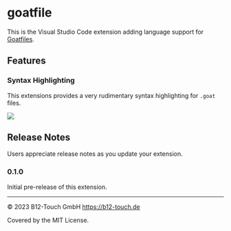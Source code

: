 # goatfile

This is the Visual Studio Code extension adding language support for [Goatfiles](https://github.com/studio-b12/goat).

## Features

### Syntax Highlighting

This extensions provides a very rudimentary syntax highlighting for `.goat` files.

![](https://github.com/studio-b12/goat-vscode/assets/16734205/720137ef-5230-421b-8496-8da6ef61b4b9)

<!-- ## Requirements

If you have any requirements or dependencies, add a section describing those and how to install and configure them. -->

<!-- ## Extension Settings

Include if your extension adds any VS Code settings through the `contributes.configuration` extension point.

For example:

This extension contributes the following settings:

* `myExtension.enable`: Enable/disable this extension.
* `myExtension.thing`: Set to `blah` to do something. -->

<!-- ## Known Issues

Calling out known issues can help limit users opening duplicate issues against your extension. -->

## Release Notes

Users appreciate release notes as you update your extension.

### 0.1.0

Initial pre-release of this extension.

---

© 2023 B12-Touch GmbH
https://b12-touch.de

Covered by the MIT License.